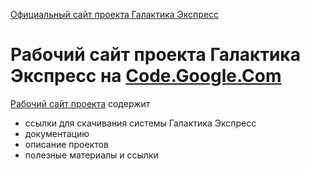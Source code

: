 [Официальный сайт проекта Галактика Экспресс](http://galaktika-express.ru/)

# Рабочий сайт проекта Галактика Экспресс на [Code.Google.Com](http://code.google.com/p/galaktika-express/) #

[Рабочий сайт проекта](http://code.google.com/p/galaktika-express/) содержит

  * ссылки для скачивания системы Галактика Экспресс
  * документацию
  * описание проектов
  * полезные материалы и ссылки
